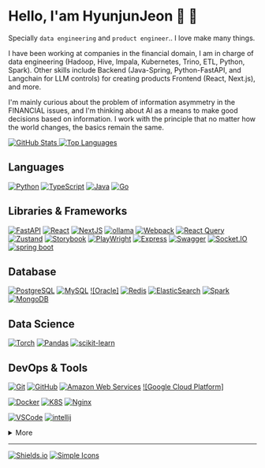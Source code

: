 # **Hello, I'am HyunjunJeon 👋** 👋

Specially `data engineering` and `product engineer`.. 
I love make many things.

I have been working at companies in the financial domain,
I am in charge of data engineering (Hadoop, Hive, Impala, Kubernetes, Trino, ETL, Python, Spark).
Other skills include Backend (Java-Spring, Python-FastAPI, and Langchain for LLM controls) for creating products
Frontend (React, Next.js), and more.

I'm mainly curious about the problem of information asymmetry in the FINANCIAL issues, and I'm thinking about AI as a means to make good decisions based on information.
I work with the principle that no matter how the world changes, the basics remain the same.

[![GitHub Stats] ![Top Languages]](https://github.com/anuraghazra/github-readme-stats "GitHub Readme Stats")

## Languages

[![Python]](https://www.python.org/)
[![TypeScript]](https://www.typescriptlang.org/)
[![Java]](https://openjdk.java.net/)
[![Go]](https://go.dev/)

## Libraries & Frameworks

[![FastAPI]](https://fastapi.tiangolo.com/)
[![React]](https://reactjs.org/)
[![NextJS]](https://reactjs.org/)
[![ollama]](https://ollama.com/)
[![Webpack]](https://webpack.js.org/)
[![React Query]](https://react-query.tanstack.com/)
[![Zustand]](https://zustand-demo.pmnd.rs/)
[![Storybook]](https://storybook.js.org/)
[![PlayWright]](https://playwright.dev/)
[![Express]](https://expressjs.com/)
[![Swagger]](https://swagger.io/)
[![Socket.IO]](https://socket.io/)
[![spring boot]](https://spring.io/projects/spring-boot)

## Database

[![PostgreSQL]](https://postgresql.com/)
[![MySQL]](https://mysql.com/)
[![Oracle]](https://oracle.com/)
[![Redis]](https://redis.io/)
[![ElasticSearch]](https://www.elastic.co/kr/elasticsearch/)
[![Spark]](https://spark.apache.org/)
[![MongoDB]](https://www.mongodb.com/)

## Data Science

[![Torch]](https://pytorch.org/)
[![Pandas]](https://pandas.pydata.org/)
[![scikit-learn]](https://scikit-learn.org/stable/)


## DevOps & Tools

[![Git]](https://git-scm.com/)
[![GitHub]](https://github.com/)
[![Amazon Web Services]](https://aws.amazon.com/)
[![Google Cloud Platform]](https://cloud.google.com/)

[![Docker]](https://www.docker.com/)
[![K8S]](https://kubernetes.io/)
[![Nginx]](https://www.nginx.com/)

[![VSCode]](https://code.visualstudio.com/)
[![intellij]](https://www.jetbrains.com/idea/)

<details>
  <summary>More</summary>
  
[![Google Tag Manager]](https://marketingplatform.google.com/about/tag-manager/)
[![Google Analytics]](https://marketingplatform.google.com/about/analytics/)
[![Ubuntu]](https://ubuntu.com/)

</details>

---

[![Shields.io]](https://shields.io/)
[![Simple Icons]](https://simpleicons.org/)

<!-- Badge Links -->
<!-- https://img.shields.io/static/v1?style=flat-square&label=&message=&labelColor=&color=&logoColor=&logo= -->

<!-- Header -->

[github stats]: https://github-readme-stats.vercel.app/api?username=YourGitHubUsername&title_color=5f4b8b&text_color=f0eee9&icon_color=00abc0&bg_color=212121&hide_border=true&hide_title=true&theme=&show_icons=true
[top languages]: https://github-readme-stats.vercel.app/api/top-langs?username=YourGitHubUsername&title_color=5f4b8b&text_color=f0eee9&icon_color=00abc0&bg_color=212121&hide_border=true&hide_title=true&layout=compact
[github trophy]: https://github-profile-trophy.vercel.app/?username=YourGitHubUsername&theme=onedark&column=7&row=1&no-frame=true

<!-- Body -->

[typescript]: https://img.shields.io/static/v1?style=flat-square&labelColor=eeeeee&color=3178c6&logoColor=3178c6&label=&message=TypeScript&logo=typescript&#3178C6
[python]: https://img.shields.io/static/v1?style=flat-square&labelColor=eeeeee&color=3776ab&logoColor=3776ab&label=&message=Python&logo=python&#3776AB
[javascript]: https://img.shields.io/static/v1?style=flat-square&labelColor=eeeeee&color=f7df1e&logoColor=f7df1e&label=&message=JavaScript&logo=javascript&#F7DF1E
[java]: https://img.shields.io/static/v1?style=flat-square&labelColor=eeeeee&color=007396&logoColor=007396&label=&message=Java&logo=openjdk
[go]: https://img.shields.io/static/v1?style=flat-square&labelColor=eeeeee&color=00add8&logoColor=00add8&label=&message=Go&logo=go&#00ADD8
[c++]: https://img.shields.io/static/v1?style=flat-square&labelColor=eeeeee&color=00599c&logoColor=00599c&label=&message=C%2B%2B&logo=c%2B%2B&#00599C
[php]: https://img.shields.io/static/v1?style=flat-square&labelColor=eeeeee&color=777BB4&logoColor=777BB4&label=&message=Php&logo=php&#777BB4
[FastAPI]: https://img.shields.io/static/v1?style=flat-square&labelColor=eeeeee&color=009485&logoColor=009485&label=&message=FastAPI&logo=fastapi&#009485

[react]: https://img.shields.io/static/v1?style=flat-square&labelColor=000000&color=61dafb&logoColor=61dafb&label=&message=React&logo=react&#61DAFB
[nextjs]: https://img.shields.io/static/v1?style=flat-square&labelColor=eeeeee&color=000000&logoColor=000000&label=&message=Next.JS&logo=next.js
[webpack]: https://img.shields.io/static/v1?style=flat-square&labelColor=eeeeee&color=8DD6F9&logoColor=8DD6F9&label=&message=Webpack&logo=webpack&#000000
[react query]: https://img.shields.io/static/v1?style=flat-square&labelColor=eeeeee&color=FF4154&logoColor=FF4154&label=&message=ReactQuery&logo=reactquery&#000000
[mobx]: https://img.shields.io/static/v1?style=flat-square&labelColor=eeeeee&color=FF9955&logoColor=FF9955&label=&message=MobX&logo=mobx&#000000
[recoil]: https://img.shields.io/static/v1?style=flat-square&labelColor=eeeeee&color=3578E5&logoColor=3578E5&label=&message=recoil&logo=recoil&#3578E5
[zustand]: https://img.shields.io/static/v1?style=flat-square&labelColor=eeeeee&color=000&logoColor=000&label=&message=zustand&logo=redux&#000
[lodash]: https://img.shields.io/static/v1?style=flat-square&labelColor=eeeeee&color=3492FF&logoColor=3492FF&label=&message=Lodash&logo=lodash&#000000
[storybook]: https://img.shields.io/static/v1?style=flat-square&labelColor=eeeeee&color=ff4785&logoColor=ff4785&label=&message=Storybook&logo=storybook&#FF4785
[gin]: https://img.shields.io/static/v1?style=flat-square&labelColor=eeeeee&color=00add8&logoColor=00add8&label=&message=Go&logo=gin&#00ADD8
[spark]: https://img.shields.io/static/v1?style=flat-square&labelColor=eeeeee&color=E25A1C&logoColor=E25A1C&label=&message=Spark&logo=apachespark&#00ADD8
[playwright]: https://img.shields.io/static/v1?style=flat-square&labelColor=eeeeee&color=44BA4A&logoColor=44BA4A&label=&message=playwright&logo=jest&#44BA4A
[ollama]: https://img.shields.io/static/v1?style=flat-square&labelColor=eeeeee&color=000000&logoColor=000000&label=&message=Ollama&logo=ollama

[react native]: https://img.shields.io/static/v1?style=flat-square&labelColor=eeeeee&color=61dafb&logoColor=61dafb&label=&message=React%20Native&logo=react&#61DAFB
[expo]: https://img.shields.io/static/v1?style=flat-square&labelColor=eeeeee&color=000020&logoColor=000020&label=&message=Expo&logo=expo&#000020

[nestjs]: https://img.shields.io/static/v1?style=flat-square&labelColor=eeeeee&color=e0234e&logoColor=e0234e&label=&message=NestJS&logo=nestjs&#E0234E
[express]: https://img.shields.io/static/v1?style=flat-square&labelColor=eeeeee&color=000000&logoColor=000000&label=&message=Express&logo=express&#000000
[socket.io]: https://img.shields.io/static/v1?style=flat-square&labelColor=eeeeee&color=000000&logoColor=000000&label=&message=Socket.IO&logo=socketdotio&#000000
[swagger]: https://img.shields.io/static/v1?style=flat-square&labelColor=eeeeee&color=85ea2d&logoColor=85ea2d&label=&message=Swagger&logo=swagger&#85EA2D

[spring boot]: https://img.shields.io/static/v1?style=flat-square&labelColor=ffffff&color=6db33f&logoColor=6db33f&label=&message=Spring-Boot&logo=spring-boot

[mysql]: https://img.shields.io/static/v1?style=flat-square&labelColor=eeeeee&color=%234479A1&logoColor=%234479A1&label=&message=MySQL&logo=mysql
[postgresql]: https://img.shields.io/static/v1?style=flat-square&labelColor=eeeeee&color=%234479A1&logoColor=%234479A1&label=&message=PostgreSQL&logo=postgresql
[redis]: https://img.shields.io/static/v1?style=flat-square&labelColor=eeeeee&color=dc382d&logoColor=dc382d&label=&message=Redis&logo=redis&#DC382D
[mongodb]: https://img.shields.io/static/v1?style=flat-square&labelColor=eeeeee&color=47a248&logoColor=47a248&label=&message=MongoDB&logo=mongodb&#47A248
[neo4j]: https://img.shields.io/static/v1?style=flat-square&labelColor=eeeeee&color=058aff&logoColor=058aff&label=&message=Neo4J&logo=neo4j
[elasticsearch]: https://img.shields.io/static/v1?style=flat-square&labelColor=eeeeee&color=%23005571&logoColor=%23005571&label=&message=ElasticSearch&logo=elasticsearch
[fluentd]: https://img.shields.io/static/v1?style=flat-square&labelColor=eeeeee&color=0E83C8&logoColor=0E83C8&label=&message=Fluentd&logo=fluentd&#000000
[hadoop]: https://img.shields.io/static/v1?style=flat-square&labelColor=eeeeee&color=66CCFF&logoColor=000000&label=&message=Hadoop&logo=apachehadoop&#000000

[tensorflow]: https://img.shields.io/static/v1?style=flat-square&labelColor=eeeeee&color=ff6f00&logoColor=ff6f00&label=&message=TensorFlow&logo=tensorflow&#FF6F00
[keras]: https://img.shields.io/static/v1?style=flat-square&labelColor=eeeeee&color=d00000&logoColor=d00000&label=&message=Keras&logo=keras&#D00000
[pandas]: https://img.shields.io/static/v1?style=flat-square&labelColor=eeeeee&color=150458&logoColor=150458&label=&message=Pandas&logo=pandas&#150458
[scikit-learn]: https://img.shields.io/static/v1?style=flat-square&labelColor=eeeeee&color=f7931e&logoColor=f7931e&label=&message=scikit-learn&logo=scikit-learn&#F7931E
[torch]: https://img.shields.io/static/v1?style=flat-square&labelColor=eeeeee&color=EE4C2C&logoColor=EE4C2C&label=&message=PyTorch&logo=PyTorch&#EE4C2C

[git]: https://img.shields.io/static/v1?style=flat-square&labelColor=eeeeee&color=f05032&logoColor=f05032&label=&message=Git&logo=git&#F05032
[github]: https://img.shields.io/static/v1?style=flat-square&labelColor=eeeeee&color=181717&logoColor=181717&label=&message=GitHub&logo=github&#181717
[amazon web services]: https://img.shields.io/static/v1?style=flat-square&labelColor=eeeeee&color=232f3e&logoColor=232f3e&label=&message=Amazon%20Web%20Services&logo=amazon-aws&#232F3E

[docker]: https://img.shields.io/static/v1?style=flat-square&labelColor=eeeeee&color=2496ed&logoColor=2496ed&label=&message=Docker&logo=docker&#2496ED
[k8s]: https://img.shields.io/static/v1?style=flat-square&labelColor=eeeeee&color=%23326CE5&logoColor=%23326CE5&label=&message=Kubernetes&logo=kubernetes&#000000
[nginx]: https://img.shields.io/static/v1?style=flat-square&labelColor=eeeeee&color=009639&logoColor=009639&label=&message=Nginx&logo=nginx&#000000

[vscode]: https://img.shields.io/static/v1?style=flat-square&labelColor=eeeeee&color=007acc&logoColor=007acc&label=&message=Visual%20Studio%20Code&logo=visual-studio-code&#007ACC
[intellij]: https://img.shields.io/static/v1?style=flat-square&labelColor=eeeeee&color=000000&logoColor=000000&label=&message=IntelliJ&logo=intellijidea&#000000

[google tag manager]: https://img.shields.io/static/v1?style=flat-square&labelColor=eeeeee&color=246fdb&logoColor=246fdb&label=&message=GTM&logo=google&tag-manager&#246FDB
[google analytics]: https://img.shields.io/static/v1?style=flat-square&labelColor=eeeeee&color=e37400&logoColor=e37400&label=&message=GA&logo=google-analytics&#E37400
[ubuntu]: https://img.shields.io/static/v1?style=flat-square&labelColor=eeeeee&color=e95420&logoColor=e95420&label=&message=Ubuntu&logo=ubuntu&#E95420

<!-- Footer -->

[shields.io]: https://img.shields.io/static/v1?style=flat-square&labelColor=eeeeee&color=000000&logoColor=000000&label=&message=Shields.io&logo=shieldsdotio&#000000
[simple icons]: https://img.shields.io/static/v1?style=flat-square&labelColor=eeeeee&color=111111&logoColor=111111&label=&message=Simple%20Icons&logo=simple-icons&#111111
